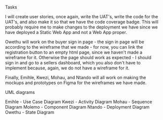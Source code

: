 Tasks

I will create user stories, once again, write the UAT's, write the code for the UAT's, and also make it so that we have the code coverage badge. This will probably require me to make changes to the deployment we have since we have deployed a Static Web App and not a Web App proper.

Owethu will work on the buyer sign in page - the sign in page will be according to the wireframe that we made - for now, you can link the registration button to an empty html page, since we haven't made a wireframe for it. Otherwise the page should work as expected - I should sign in and go to a sellers dashboard, which you also don't have to implement because, again, we do not have a wireframe for it.

Finally, Emihle, Kwezi, Mohau, and Ntando will all work on making the mockups and prototypes on Figma for the wireframes we have made.

UML diagrams

Emihle - Use Case Diagram
Kwezi - Activity Diagram
Mohau - Sequence Diagram
Molemo - Component Diagram
Ntando - Deployment Diagram
Owethu - State Diagram 
